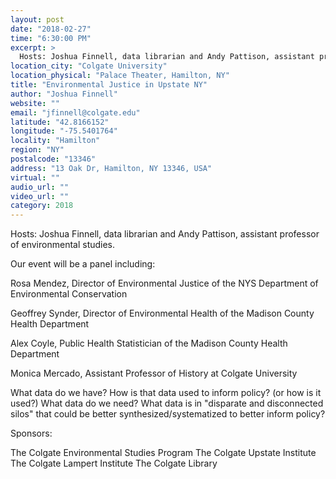 ```yaml
---
layout: post
date: "2018-02-27"
time: "6:30:00 PM"
excerpt: >
  Hosts: Joshua Finnell, data librarian and Andy Pattison, assistant professor of environmental studies...
location_city: "Colgate University"
location_physical: "Palace Theater, Hamilton, NY"
title: "Environmental Justice in Upstate NY"
author: "Joshua Finnell"
website: ""
email: "jfinnell@colgate.edu"
latitude: "42.8166152"
longitude: "-75.5401764"
locality: "Hamilton"
region: "NY"
postalcode: "13346"
address: "13 Oak Dr, Hamilton, NY 13346, USA"
virtual: ""
audio_url: ""
video_url: ""
category: 2018
---
```


Hosts: Joshua Finnell, data librarian and Andy Pattison, assistant professor of environmental studies.

Our event will be a panel including:  

Rosa Mendez, Director of Environmental Justice of the NYS Department of Environmental Conservation 

Geoffrey Synder, Director of Environmental Health of the Madison County Health Department 

Alex Coyle, Public Health Statistician of the Madison County Health Department 

Monica Mercado, Assistant Professor of History at Colgate University 

What data do we have? 
How is that data used to inform policy? (or how is it used?) 
What data do we need? 
What data is in "disparate and disconnected silos" that could be better synthesized/systematized to better inform policy? 

Sponsors:

The Colgate Environmental Studies Program
The Colgate Upstate Institute 
The Colgate Lampert Institute 
The Colgate Library 
